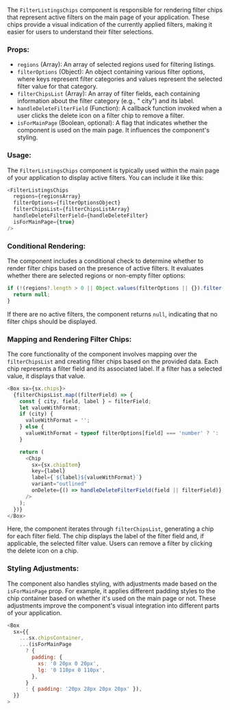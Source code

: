 The `FilterListingsChips` component is responsible for rendering filter chips that represent active filters on the main
page of your application. These chips provide a visual indication of the currently applied filters, making it easier for
users to understand their filter selections.

### Props:

- `regions` (Array): An array of selected regions used for filtering listings.
- `filterOptions` (Object): An object containing various filter options, where keys represent filter categories and
  values represent the selected filter value for that category.
- `filterChipsList` (Array): An array of filter fields, each containing information about the filter category (e.g., "
  city") and its label.
- `handleDeleteFilterField` (Function): A callback function invoked when a user clicks the delete icon on a filter chip
  to remove a filter.
- `isForMainPage` (Boolean, optional): A flag that indicates whether the component is used on the main page. It
  influences the component's styling.

### Usage:

The `FilterListingsChips` component is typically used within the main page of your application to display active
filters. You can include it like this:

```javascript static
<FilterListingsChips
  regions={regionsArray}
  filterOptions={filterOptionsObject}
  filterChipsList={filterChipsListArray}
  handleDeleteFilterField={handleDeleteFilter}
  isForMainPage={true}
/>
```

### Conditional Rendering:

The component includes a conditional check to determine whether to render filter chips based on the presence of active
filters. It evaluates whether there are selected regions or non-empty filter options:

```javascript static
if (!(regions?.length > 0 || Object.values(filterOptions || {}).filter((item) => !!item).length > 0)) {
  return null;
}
```

If there are no active filters, the component returns `null`, indicating that no filter chips should be displayed.

### Mapping and Rendering Filter Chips:

The core functionality of the component involves mapping over the `filterChipsList` and creating filter chips based on
the provided data. Each chip represents a filter field and its associated label. If a filter has a selected value, it
displays that value.

```javascript static
<Box sx={sx.chips}>
  {filterChipsList.map((filterField) => {
    const { city, field, label } = filterField;
    let valueWithFormat;
    if (city) {
      valueWithFormat = '';
    } else {
      valueWithFormat = typeof filterOptions[field] === 'number' ? ': ' + filterOptions[field] : '';
    }

    return (
      <Chip
        sx={sx.chipItem}
        key={label}
        label={`${label}${valueWithFormat}`}
        variant="outlined"
        onDelete={() => handleDeleteFilterField(field || filterField)}
      />
    );
  })}
</Box>
```

Here, the component iterates through `filterChipsList`, generating a chip for each filter field. The chip displays the
label of the filter field and, if applicable, the selected filter value. Users can remove a filter by clicking the
delete icon on a chip.

### Styling Adjustments:

The component also handles styling, with adjustments made based on the `isForMainPage` prop. For example, it applies
different padding styles to the chip container based on whether it's used on the main page or not. These adjustments
improve the component's visual integration into different parts of your application.

```javascript static
<Box
  sx={{
    ...sx.chipsContainer,
    ...(isForMainPage
      ? {
        padding: {
          xs: '0 20px 0 20px',
          lg: '0 110px 0 110px',
        },
      }
      : { padding: '20px 28px 20px 20px' }),
  }}
>
```